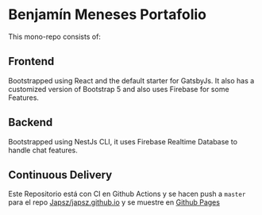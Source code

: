 # Benjamín Meneses Portafolio

This mono-repo consists of:

## Frontend

Bootstrapped using React and the default starter for GatsbyJs. It also has a customized version of Bootstrap 5 and also uses Firebase for some Features.

## Backend

Bootstrapped using NestJs CLI, it uses Firebase Realtime Database to handle chat features.

## Continuous Delivery

Este Repositorio está con CI en Github Actions y se hacen push a <code>master</code> para el repo <a href="https://github.com/japsz/japsz.github.io" rel=norefer>Japsz/japsz.github.io</a> y se muestre en <a href="https://japsz.github.io" rel=norefer>Github Pages</a>

